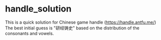 # handle_solution
This is a quick solution for Chinese game handle (https://handle.antfu.me/)
The best initial guess is "研经铸史" based on the distribution of the consonants and vowels.
